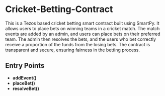 # Cricket-Betting-Contract
This is a Tezos based cricket betting smart contract built using SmartPy. It allows users to place bets on winning teams in a cricket match. The match events are added by an admin, and users can place bets on their preferred team. The admin then resolves the bets, and the users who bet correctly receive a proportion of the funds from the losing bets. The contract is transparent and secure, ensuring fairness in the betting process.

## Entry Points

- **addEvent()** 
- **placeBet()** 
- **resolveBet()**        
